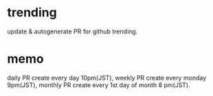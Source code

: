 # trending

update & autogenerate PR for github trending.

# memo
daily PR create every day 10pm(JST), weekly PR create every monday 9pm(JST), monthly PR create every 1st day of month 8 pm(JST).
